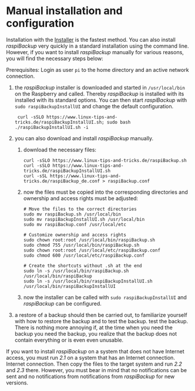 # Manual installation and configuration

Installation with the [Installer](installation-in-5-minutes.md) is the fastest method.
You can also install *raspiBackup* very quickly in a standard installation using the command line.
However, if you want to install *raspiBackup* manually for various reasons, you will find the necessary steps below:

Prerequisites: Login as user `pi` to the home directory and an active network connection.

1. the *raspiBackup* installer is downloaded and started in `/usr/local/bin` on the Raspberry
   and called. Thereby *raspiBackup* is installed with its
   installed with its standard options. You can then start *raspiBackup* with
   `sudo raspiBackupInstallUI` and change the default configuration.

   ```
    curl -sSLO https://www.linux-tips-and-tricks.de/raspiBackupInstallUI.sh; sudo bash ./raspiBackupInstallUI.sh -i
    ```

2. you can also download and install *raspiBackup* manually.

   1. download the necessary files:
      ```
      curl -sSLO https://www.linux-tips-and-tricks.de/raspiBackup.sh
      curl -sSLO https://www.linux-tips-and-tricks.de/raspiBackupInstallUI.sh
      curl -sSL https://www.linux-tips-and-tricks.de/raspiBackup_de.conf > raspiBackup.conf
      ```

   2. now the files must be copied into the corresponding directories and ownership and access rights must be adjusted:
      ```
      # Move the files to the correct directories
      sudo mv raspiBackup.sh /usr/local/bin
      sudo mv raspiBackupInstallUI.sh /usr/local/bin
      sudo mv raspiBackup.conf /usr/local/etc

      # Customize ownership and access rights
      sudo chown root:root /usr/local/bin/raspiBackup.sh
      sudo chmod 755 /usr/local/bin/raspiBackup.sh
      sudo chown root:root /usr/local/etc/raspiBackup.conf
      sudo chmod 600 /usr/local/etc/raspiBackup.conf

      # Create the shortcuts without .sh at the end
      sudo ln -s /usr/local/bin/raspiBackup.sh /usr/local/bin/raspiBackup
      sudo ln -s /usr/local/bin/raspiBackupInstallUI.sh /usr/local/bin/raspiBackupInstallUI
      ```

   3. now the installer can be called with `sudo raspiBackupInstallUI` and *raspiBackup* can be configured.

3. a restore of a backup should then be carried out,
   to familiarize yourself with how to restore the backup and to test the backup.
   test the backup. There is nothing more annoying if, at the time when you need the backup
   you need the backup, you realize that the backup does not contain everything or is even
   even unusable.

If you want to install *raspiBackup* on a system that does not have
Internet access, you must run *2.1* on a system that has an Internet connection.
Internet connection. Then copy the files to the target system
and run *2.2* and *2.3* there. However, you must bear in mind that
no notifications can be sent and no notifications from
notifications from *raspiBackup* for new versions.

[.status]: translated
[.source]: https://www.linux-tips-and-tricks.de/de/raspibackupcategoried/538-raspibackup-manuelle-installation
[.source]: https://www.linux-tips-and-tricks.de/en/raspibackupcategorye/539-raspibackup-manual-installation



